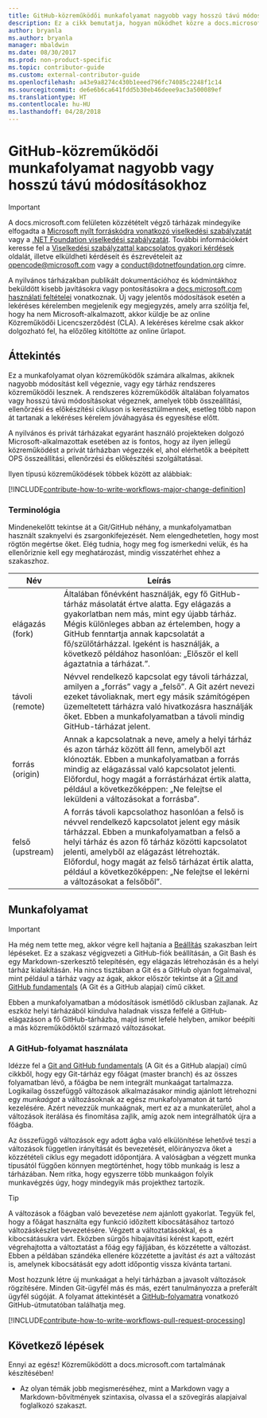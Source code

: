 ```yaml
---
title: GitHub-közreműködői munkafolyamat nagyobb vagy hosszú távú módosításokhoz
description: Ez a cikk bemutatja, hogyan működhet közre a docs.microsoft.com cikkein a „nagy” közreműködői munkafolyamat követésével.
author: bryanla
ms.author: bryanla
manager: mbaldwin
ms.date: 08/30/2017
ms.prod: non-product-specific
ms.topic: contributor-guide
ms.custom: external-contributor-guide
ms.openlocfilehash: a43e9a8274c430b1eeed796fc74085c2248f1c14
ms.sourcegitcommit: de6e6b6ca641fdd5b30eb46deee9ac3a500089ef
ms.translationtype: HT
ms.contentlocale: hu-HU
ms.lasthandoff: 04/28/2018
---
```

# <a name="github-contribution-workflow-for-major-or-long-running-changes"></a>GitHub-közreműködői munkafolyamat nagyobb vagy hosszú távú módosításokhoz

> [!IMPORTANT]
> A docs.microsoft.com felületen közzétételt végző tárházak mindegyike elfogadta a [Microsoft nyílt forráskódra vonatkozó viselkedési szabályzatát](https://opensource.microsoft.com/codeofconduct/) vagy a [.NET Foundation viselkedési szabályzatát](https://dotnetfoundation.org/code-of-conduct). További információkért keresse fel a [Viselkedési szabályzattal kapcsolatos gyakori kérdések](https://opensource.microsoft.com/codeofconduct/faq/) oldalát, illetve elküldheti kérdéseit és észrevételeit az [opencode@microsoft.com](mailto:opencode@microsoft.com) vagy a [conduct@dotnetfoundation.org](mailto:conduct@dotnetfoundation.org) címre.<br>
>
> A nyilvános tárházakban publikált dokumentációhoz és kódmintákhoz beküldött kisebb javításokra vagy pontosításokra a [docs.microsoft.com használati feltételei](https://docs.microsoft.com/legal/termsofuse) vonatkoznak. Új vagy jelentős módosítások esetén a lekéréses kérelemben megjelenik egy megjegyzés, amely arra szólítja fel, hogy ha nem Microsoft-alkalmazott, akkor küldje be az online Közreműködői Licencszerződést (CLA). A lekéréses kérelme csak akkor dolgozható fel, ha előzőleg kitöltötte az online űrlapot.

## <a name="overview"></a>Áttekintés

Ez a munkafolyamat olyan közreműködők számára alkalmas, akiknek nagyobb módosítást kell végeznie, vagy egy tárház rendszeres közreműködői lesznek. A rendszeres közreműködők általában folyamatos vagy hosszú távú módosításokat végeznek, amelyek több összeállítási, ellenőrzési és előkészítési cikluson is keresztülmennek, esetleg több napon át tartanak a lekéréses kérelem jóváhagyása és egyesítése előtt.

A nyilvános és privát tárházakat egyaránt használó projekteken dolgozó Microsoft-alkalmazottak esetében az is fontos, hogy az ilyen jellegű közreműködést a privát tárházban végezzék el, ahol elérhetők a beépített OPS összeállítási, ellenőrzési és előkészítési szolgáltatásai.

Ilyen típusú közreműködések többek között az alábbiak:

[!INCLUDE[contribute-how-to-write-workflows-major-change-definition](includes/contribute-how-to-write-workflows-major-change-definition.md)]

### <a name="terminology"></a>Terminológia

Mindenekelőtt tekintse át a Git/GitHub néhány, a munkafolyamatban használt szaknyelvi és zsargonkifejezését. Nem elengedhetetlen, hogy most rögtön megértse őket. Elég tudnia, hogy meg fog ismerkedni velük, és ha ellenőriznie kell egy meghatározást, mindig visszatérhet ehhez a szakaszhoz.

| Név | Leírás |
|-----------|-------------|
|elágazás (fork)|Általában főnévként használják, egy fő GitHub-tárház másolatát értve alatta. Egy elágazás a gyakorlatban nem más, mint egy újabb tárház. Mégis különleges abban az értelemben, hogy a GitHub fenntartja annak kapcsolatát a fő/szülőtárházzal. Igeként is használják, a következő példához hasonlóan: „Először el kell ágaztatnia a tárházat.”.|
|távoli (remote)|Névvel rendelkező kapcsolat egy távoli tárházzal, amilyen a „forrás” vagy a „felső”. A Git azért nevezi ezeket távoliaknak, mert egy másik számítógépen üzemeltetett tárházra való hivatkozásra használják őket. Ebben a munkafolyamatban a távoli mindig GitHub-tárházat jelent.|
|forrás (origin)|Annak a kapcsolatnak a neve, amely a helyi tárház és azon tárház között áll fenn, amelyből azt klónozták. Ebben a munkafolyamatban a forrás mindig az elágazással való kapcsolatot jelenti. Előfordul, hogy magát a forrástárházat értik alatta, például a következőképpen: „Ne felejtse el leküldeni a változásokat a forrásba”.|
|felső (upstream)|A forrás távoli kapcsolathoz hasonlóan a felső is névvel rendelkező kapcsolatot jelent egy másik tárházzal. Ebben a munkafolyamatban a felső a helyi tárház és azon fő tárház közötti kapcsolatot jelenti, amelyből az elágazást létrehozták. Előfordul, hogy magát az felső tárházat értik alatta, például a következőképpen: „Ne felejtse el lekérni a változásokat a felsőből”.|

## <a name="workflow"></a>Munkafolyamat

>[!IMPORTANT]
> Ha még nem tette meg, akkor végre kell hajtania a [Beállítás](get-started-setup-github.md) szakaszban leírt lépéseket. Ez a szakasz végigvezeti a GitHub-fiók beállításán, a Git Bash és egy Markdown-szerkesztő telepítésén, egy elágazás létrehozásán és a helyi tárház kialakításán. Ha nincs tisztában a Git és a GitHub olyan fogalmaival, mint például a tárház vagy az ágak, akkor először tekintse át a [Git and GitHub fundamentals](git-github-fundamentals.md) (A Git és a GitHub alapjai) című cikket.

Ebben a munkafolyamatban a módosítások ismétlődő ciklusban zajlanak. Az eszköz helyi tárházából kiindulva haladnak vissza felfelé a GitHub-elágazáson a fő GitHub-tárházba, majd ismét lefelé helyben, amikor beépíti a más közreműködőktől származó változásokat.

### <a name="use-github-flow"></a>A GitHub-folyamat használata

Idézze fel a [Git and GitHub fundamentals](git-github-fundamentals.md#git) (A Git és a GitHub alapjai) című cikkből, hogy egy Git-tárház egy főágat (master branch) és az összes folyamatban lévő, a főágba be nem integrált munkaágat tartalmazza. Logikailag összefüggő változások alkalmazásakor mindig ajánlott létrehozni egy *munkaágat* a változásoknak az egész munkafolyamaton át tartó kezelésére. Azért nevezzük munkaágnak, mert ez az a munkaterület, ahol a változások iterálása és finomítása zajlik, amíg azok nem integrálhatók újra a főágba.

Az összefüggő változások egy adott ágba való elkülönítése lehetővé teszi a változások független irányítását és bevezetését, előirányozva őket a közzétételi ciklus egy megadott időpontjára. A valóságban a végzett munka típusától függően könnyen megtörténhet, hogy több munkaág is lesz a tárházában. Nem ritka, hogy egyszerre több munkaágon folyik munkavégzés úgy, hogy mindegyik más projekthez tartozik.

>[!TIP]
>A változások a főágban való bevezetése *nem* ajánlott gyakorlat. Tegyük fel, hogy a főágat használta egy funkció időzített kibocsátásához tartozó változáskészlet bevezetésére. Végzett a változtatásokkal, és a kibocsátásukra várt. Eközben sürgős hibajavítási kérést kapott, ezért végrehajtotta a változtatást a főág egy fájljában, és közzétette a változást. Ebben a példában szándéka ellenére közzétette a javítást *és* azt a változást is, amelynek kibocsátását egy adott időpontig vissza kívánta tartani.

Most hozzunk létre új munkaágat a helyi tárházban a javasolt változások rögzítésére. Minden Git-ügyfél más és más, ezért tanulmányozza a preferált ügyfél súgóját. A folyamat áttekintését a [GitHub-folyamatra](https://guides.github.com/introduction/flow/) vonatkozó GitHub-útmutatóban találhatja meg.

[!INCLUDE[contribute-how-to-write-workflows-pull-request-processing](includes/contribute-how-to-write-workflows-pull-request-processing.md)]

## <a name="next-steps"></a>Következő lépések
Ennyi az egész! Közreműködött a docs.microsoft.com tartalmának készítésében!

- Az olyan témák jobb megismeréséhez, mint a Markdown vagy a Markdown-bővítmények szintaxisa, olvassa el a szövegírás alapjaival foglalkozó szakaszt.
